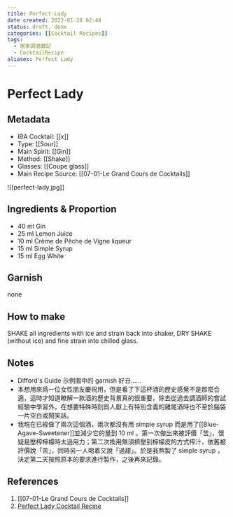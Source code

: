 ```yaml
---
title: Perfect-Lady
date created: 2022-01-28 02:44
status: draft, done
categories: [[Cocktail Recipes]]
tags:
  - 居家調酒雜記
  - CocktailRecipe
aliases: Perfect Lady
---
```

# Perfect Lady

## Metadata

- IBA Cocktail: [[x]]
- Type: [[Sour]]
- Main Spirit: [[Gin]]
- Method: [[Shake]]
- Glasses: [[Coupe glass]]
- Main Recipe Source: [[07-01-Le Grand Cours de Cocktails]]

![[perfect-lady.jpg]]

## Ingredients & Proportion

- 40 ml Gin
- 25 ml Lemon Juice
- 10 ml Crème de Pêche de Vigne liqueur
- 15 ml Simple Syrup
- 15 ml Egg White

## Garnish

none

## How to make

SHAKE all ingredients with ice and strain back into shaker, DRY SHAKE (without ice) and fine strain into chilled glass.

## Notes

- Difford's Guide 示例圖中的 garnish 好丑……
- 本想用來爲一位女性朋友慶祝用，但是看了下這杯酒的歷史感覺不是那麼合適，這時才知道瞭解一款酒的歷史背景真的很重要，除去從過去調酒師的嘗試經驗中學習外，在想要特殊時刻爲人獻上有特別含義的雞尾酒時也不至於腦袋一片空白或鬧笑話。
- 我現在已經做了兩次這個酒，兩次都沒有用 simple syrup 而是用了[[Blue-Agave-Sweetener]]並減少它的量到 10 ml 。第一次做出來被評價「苦」，懷疑是壓榨檸檬時太過用力；第二次換用無須擠壓到檸檬皮的方式榨汁，依舊被評價說「苦」，同時另一人喝着又說「過甜」。於是我熬製了 simple syrup ，決定第二天按照原本的要求進行製作，之後再來記錄。

## References

1. [[07-01-Le Grand Cours de Cocktails]]
2. [Perfect Lady Cocktail Recipe](https://www.diffordsguide.com/cocktails/recipe/2541/perfect-lady)